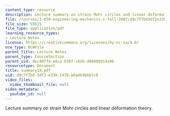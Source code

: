 ```yaml
---
content_type: resource
description: Lecture summary on strain Mohr circles and linear deformation theory.
file: /courses/1-050-engineering-mechanics-i-fall-2007/d9c7f7b43df2e3381478b6a46966b7c9_summary18.pdf
file_size: 59515
file_type: application/pdf
learning_resource_types:
- Lecture Notes
license: https://creativecommons.org/licenses/by-nc-sa/4.0/
ocw_type: OCWFile
parent_title: Lecture Notes
parent_type: CourseSection
parent_uid: dec40ff4-e8ca-636f-c6db-d88880914a96
resourcetype: Document
title: summary18.pdf
uid: d9c7f7b4-3df2-e338-1478-b6a46966b7c9
video_files:
  video_thumbnail_file: null
video_metadata:
  youtube_id: null
---
```

Lecture summary on strain Mohr circles and linear deformation theory.